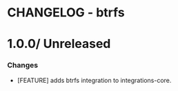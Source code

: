 # CHANGELOG - btrfs

1.0.0/ Unreleased
==================

### Changes

* [FEATURE] adds btrfs integration to integrations-core.

